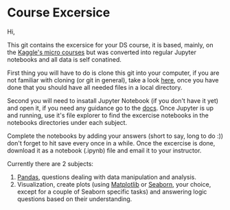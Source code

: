 # Course Excersice
Hi,

This git contains the excersice for your DS course, it is based, mainly, on the [Kaggle's micro courses](https://www.kaggle.com/learn) but was converted into regular Jupyter notebooks and all data is self conatined.

First thing you will have to do is clone this git into your computer, if you are not familiar with cloning (or git in general), take a look [here](https://gist.github.com/brandon1024/14b5f9fcfd982658d01811ee3045ff1e),
once you have done that you should have all needed files in a local directory.

Second you will need to insatall Jupyter Notebook (if you don't have it yet) and open it, if you need any guidance go to the [docs](https://jupyter.readthedocs.io/en/latest/install/notebook-classic.html).
Once Jupyter is up and running, use it's file explorer to find the excercise notebooks in the notebooks directories under each subject.

Complete the notebooks by adding your answers (short to say, long to do :))
don't forget to hit save every once in a while.
Once the excercise is done, download it as a notebook (.ipynb) file and email it to your instructor.

Currently there are 2 subjects:
1. [Pandas](https://pandas.pydata.org/), questions dealing with data manipulation and analysis.
2. Visualization, create plots (using [Matplotlib](https://matplotlib.org/) or [Seaborn](https://seaborn.pydata.org/), your choice, except for a couple of Seaborn specific tasks) and answering logic questions based on their understanding.




